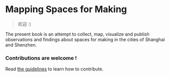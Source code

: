 # Mapping Spaces for Making

> 欢迎 :)

The present book is an attempt to collect, map, visualize and publish observations and findings about spaces for making in the cities of Shanghai and Shenzhen.

### Contributions are welcome !

Read [the guidelines](howto.md) to learn how to contribute.

